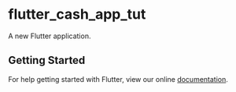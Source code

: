 # flutter_cash_app_tut

A new Flutter application.

## Getting Started

For help getting started with Flutter, view our online
[documentation](https://flutter.io/).

